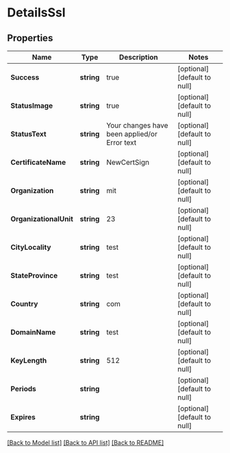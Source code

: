# DetailsSsl

## Properties
Name | Type | Description | Notes
------------ | ------------- | ------------- | -------------
**Success** | **string** | true | [optional] [default to null]
**StatusImage** | **string** | true | [optional] [default to null]
**StatusText** | **string** | Your changes have been applied/or Error text | [optional] [default to null]
**CertificateName** | **string** | NewCertSign | [optional] [default to null]
**Organization** | **string** | mit | [optional] [default to null]
**OrganizationalUnit** | **string** | 23 | [optional] [default to null]
**CityLocality** | **string** | test | [optional] [default to null]
**StateProvince** | **string** | test | [optional] [default to null]
**Country** | **string** | com | [optional] [default to null]
**DomainName** | **string** | test | [optional] [default to null]
**KeyLength** | **string** | 512 | [optional] [default to null]
**Periods** | **string** |  | [optional] [default to null]
**Expires** | **string** |  | [optional] [default to null]

[[Back to Model list]](../README.md#documentation-for-models) [[Back to API list]](../README.md#documentation-for-api-endpoints) [[Back to README]](../README.md)


